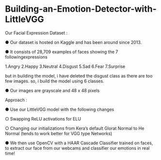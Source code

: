 # Building-an-Emotion-Detector-with-LittleVGG

Our Facial Expression Dataset :

● Our dataset is hosted on Kaggle and has been around since 2013.

● It consists of 28,709 examples of faces showing the 7 followingexpressions

1.Angry 
2.Happy 
3.Neutral
4.Disgust
5.Sad
6.Fear
7.Surprise

but in building the model, i have deleted the disgust class as there are too few images.
so, i build the model using 6 classes.

● Our images are grayscale and 48 x 48 pixels


Approach : 

● Use our LittleVGG model with the following changes

○ Swapping ReLU activations for ELU

○ Changing our initializations from Kera’s default Glorat Normal to He Normal (tends to work better for VGG type Networks)

● We then use OpenCV with a HAAR Cascade Classifier trained on faces, to extract our face from our webcams and classifier our emotions in real time!
